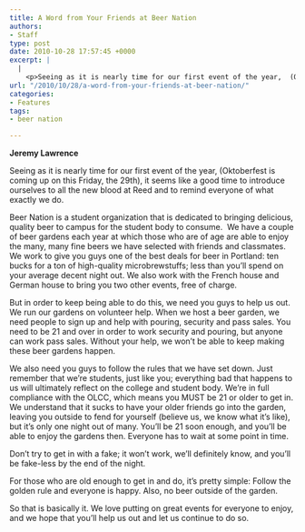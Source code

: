 ```yaml
---
title: A Word from Your Friends at Beer Nation
authors:
- Staff
type: post
date: 2010-10-28 17:57:45 +0000
excerpt: |
  |
    <p>Seeing as it is nearly time for our first event of the year,  (Oktoberfest is coming up on this Friday, the 29th), it seems like a  good time to introduce ourselves to all the new blood at Reed and to remind everyone of what exactly we do.</p>
url: "/2010/10/28/a-word-from-your-friends-at-beer-nation/"
categories:
- Features
tags:
- beer nation

---
```

**Jeremy Lawrence**

Seeing as it is nearly time for our first event of the year, (Oktoberfest is coming up on this Friday, the 29th), it seems like a good time to introduce ourselves to all the new blood at Reed and to remind everyone of what exactly we do.

Beer Nation is a student organization that is dedicated to bringing delicious, quality beer to campus for the student body to consume.  We have a couple of beer gardens each year at which those who are of age are able to enjoy the many, many fine beers we have selected with friends and classmates. We work to give you guys one of the best deals for beer in Portland: ten bucks for a ton of high-quality microbrewstuffs; less than you’ll spend on your average decent night out. We also work with the French house and German house to bring you two other events, free of charge.

But in order to keep being able to do this, we need you guys to help us out. We run our gardens on volunteer help. When we host a beer garden, we need people to sign up and help with pouring, security and pass sales. You need to be 21 and over in order to work security and pouring, but anyone can work pass sales. Without your help, we won’t be able to keep making these beer gardens happen.

We also need you guys to follow the rules that we have set down. Just remember that we’re students, just like you; everything bad that happens to us will ultimately reflect on the college and student body. We’re in full compliance with the OLCC, which means you MUST be 21 or older to get in. We understand that it sucks to have your older friends go into the garden, leaving you outside to fend for yourself (believe us, we know what it’s like), but it’s only one night out of many. You’ll be 21 soon enough, and you’ll be able to enjoy the gardens then. Everyone has to wait at some point in time.

Don’t try to get in with a fake; it won’t work, we’ll definitely know, and you’ll be fake-less by the end of the night.

For those who are old enough to get in and do, it’s pretty simple: Follow the golden rule and everyone is happy. Also, no beer outside of the garden.

So that is basically it. We love putting on great events for everyone to enjoy, and we hope that you’ll help us out and let us continue to do so.